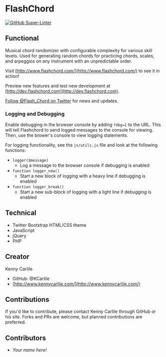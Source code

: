 # FlashChord

[![GitHub Super-Linter](https://github.com/kcarlile/flashchord/workflows/Lint%20Code%20Base/badge.svg)](https://github.com/marketplace/actions/super-linter)

## Functional
Musical chord randomizer with configurable complexity for various skill levels. Used for generating random chords for practicing chords, scales, and arpeggios on any instrument with an unpredictable order.

Visit [http://www.flashchord.com/](http://www.flashchord.com/) to see it in action!

Preview new features and test new development at [http://dev.flashchord.com](http://dev.flashchord.com).

[Follow @Flash_Chord on Twitter](https://twitter.com/flash_chord) for news and updates.

### Logging and Debugging
Enable debugging in the browser console by adding `?dbg=1` to the URL. This will tell Flashchord to send logged messages to the console for viewing. Then, use the brower's console to view logging statements.

For logging functionality, see the `js/utils.js` file and look at the following functions:
- `logger($message)`
  -  Log a message to the browser console if debugging is enabled
- `function logger_new()`
  - Start a new block of logging with a heavy line if debugging is enabled
- `function logger_break()`
  - Start a new sub-block of logging with a light line if debugging is enabled

## Technical
- Twitter Bootstrap HTML/CSS theme
- JavaScript
- jQuery
- PHP

## Creator
Kenny Carlile
- GitHub: @KCarlile
- [http://www.kennycarlile.com/](http://www.kennycarlile.com/)

## Contributions
If you'd like to contribute, please contact Kenny Carlile through GitHub or his site. Forks and PRs are welcome, but planned contributions are preferred.

## Contributors
- _Your name here!_
